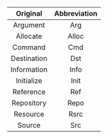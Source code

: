 |Original|Abbreviation|
|:---:|:---:|
|Argument|Arg|
|Allocate|Alloc|
|Command|Cmd|
|Destination|Dst|
|Information|Info|
|Initialize|Init|
|Reference|Ref|
|Repository|Repo|
|Resource|Rsrc|
|Source|Src|
